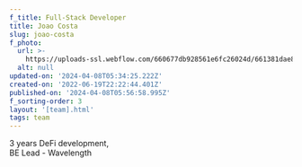 ```yaml
---
f_title: Full-Stack Developer
title: Joao Costa
slug: joao-costa
f_photo:
  url: >-
    https://uploads-ssl.webflow.com/660677db928561e6fc26024d/661381dae8b895f73256cf2a_joao-v2.jpg
  alt: null
updated-on: '2024-04-08T05:34:25.222Z'
created-on: '2022-06-19T22:22:44.401Z'
published-on: '2024-04-08T05:56:58.995Z'
f_sorting-order: 3
layout: '[team].html'
tags: team
---
```


3 years DeFi development,  
BE Lead - Wavelength
